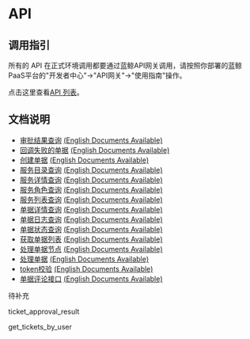 
# API

## 调用指引
所有的 API 在正式环境调用都要通过蓝鲸API网关调用，请按照你部署的蓝鲸PaaS平台的"开发者中心"->"API网关"->"使用指南"操作。

点击这里查看[API 列表](../ee/itsm.yaml)。


## 文档说明

- [审批结果查询](zh_hans/approval_result.md)
[(English Documents Available)](en/approval_result.md)
- [回调失败的单据](zh_hans/callback_failed_ticket.md)
[(English Documents Available)](en/callback_failed_ticket.md)
- [创建单据](zh_hans/create_ticket.md)
[(English Documents Available)](en/create_ticket.md)
- [服务目录查询](zh_hans/get_service_catalogs.md)
[(English Documents Available)](en/get_service_catalogs.md)
- [服务详情查询](zh_hans/get_service_detail.md)
[(English Documents Available)](en/get_service_detail.md)
- [服务角色查询](zh_hans/get_service_roles.md)
[(English Documents Available)](en/get_service_roles.md)
- [服务列表查询](zh_hans/get_services.md)
[(English Documents Available)](en/get_services.md)
- [单据详情查询](zh_hans/get_ticket_info.md)
[(English Documents Available)](en/get_ticket_info.md)
- [单据日志查询](zh_hans/get_ticket_logs.md)
[(English Documents Available)](en/get_ticket_logs.md)
- [单据状态查询](zh_hans/get_ticket_status.md)
[(English Documents Available)](en/get_ticket_status.md)
- [获取单据列表](zh_hans/get_tickets.md)
[(English Documents Available)](en/get_tickets.md)
- [处理单据节点](zh_hans/operate_node.md)
[(English Documents Available)](en/operate_node.md)
- [处理单据](zh_hans/operate_ticket.md)
[(English Documents Available)](en/operate_ticket.md)
- [token校验](zh_hans/verify_token.md)
[(English Documents Available)](en/verify_token.md)
- [单据评论接口](zh_hans/ticket_comment.md)
[(English Documents Available)](en/ticket_comment.md)


待补充

ticket_approval_result

get_tickets_by_user
